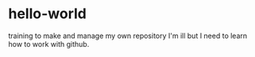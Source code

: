 # hello-world
training to make and manage my own repository
I'm ill but I need to learn how to work with github.
